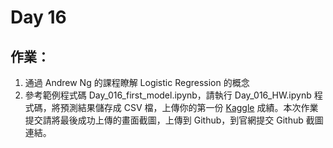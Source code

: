 # Day 16

## 作業：
1. 通過 Andrew Ng 的課程瞭解 Logistic Regression 的概念
2. 參考範例程式碼 Day_016_first_model.ipynb，請執行 Day_016_HW.ipynb 程式碼，將預測結果儲存成 CSV 檔，上傳你的第一份 [Kaggle](https://www.kaggle.com/c/home-credit-default-risk) 成績。本次作業提交請將最後成功上傳的畫面截圖，上傳到 Github，到官網提交 Github 截圖連結。
